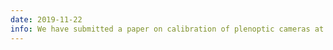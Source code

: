 ```yaml
---
date: 2019-11-22
info: We have submitted a paper on calibration of plenoptic cameras at <a href="https://cvpr2020.thecvf.com/">CVPR'2020</a> - <i class="fas fa-file-pdf"></i> <a href="https://arxiv.org/abs/2004.07745">Preprint</a>
---
```

